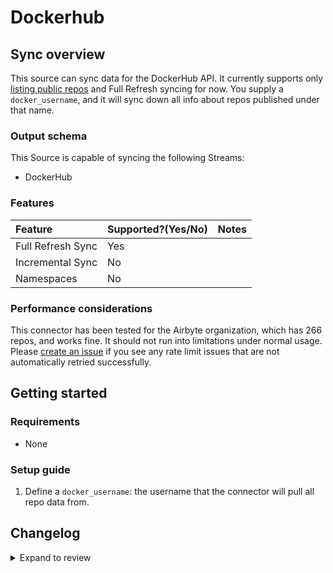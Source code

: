 # Dockerhub

## Sync overview

This source can sync data for the DockerHub API. It currently supports only [listing public repos](https://github.com/airbytehq/airbyte/issues/12773) and Full Refresh syncing for now. You supply a `docker_username`, and it will sync down all info about repos published under that name.

### Output schema

This Source is capable of syncing the following Streams:

- DockerHub

### Features

| Feature           | Supported?\(Yes/No\) | Notes |
| :---------------- | :------------------- | :---- |
| Full Refresh Sync | Yes                  |       |
| Incremental Sync  | No                   |       |
| Namespaces        | No                   |       |

### Performance considerations

This connector has been tested for the Airbyte organization, which has 266 repos, and works fine. It should not run into limitations under normal usage. Please [create an issue](https://github.com/airbytehq/airbyte/issues) if you see any rate limit issues that are not automatically retried successfully.

## Getting started

### Requirements

- None

### Setup guide

1. Define a `docker_username`: the username that the connector will pull all repo data from.

## Changelog

<details>
  <summary>Expand to review</summary>

| Version | Date       | Pull Request                                             | Subject                                                                         |
| :------ | :--------- | :------------------------------------------------------- | :------------------------------------------------------------------------------ |
| 0.2.4   | 2024-04-19 | [37151](https://github.com/airbytehq/airbyte/pull/37151) | Updating to 0.80.0 CDK                                                          |
| 0.2.3   | 2024-04-18 | [37151](https://github.com/airbytehq/airbyte/pull/37151) | Manage dependencies with Poetry.                                                |
| 0.2.2   | 2024-04-15 | [37151](https://github.com/airbytehq/airbyte/pull/37151) | Base image migration: remove Dockerfile and use the python-connector-base image |
| 0.2.1   | 2024-04-12 | [37151](https://github.com/airbytehq/airbyte/pull/37151) | schema descriptions                                                             |
| 0.2.0   | 2023-08-24 | [29320](https://github.com/airbytehq/airbyte/pull/29320) | Migrate to Low Code                                                             |
| 0.1.1   | 2023-08-16 | [13007](https://github.com/airbytehq/airbyte/pull/13007) | Fix schema and tests                                                            |
| 0.1.0   | 2022-05-20 | [13007](https://github.com/airbytehq/airbyte/pull/13007) | New source                                                                      |

</details>
